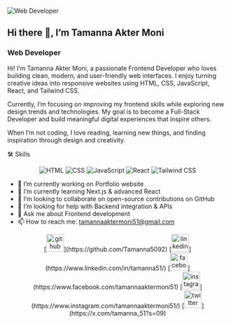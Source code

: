 ![Web Developer](https://media.licdn.com/dms/image/v2/D5616AQEWWMcW7UkHTA/profile-displaybackgroundimage-shrink_350_1400/B56Zk9BpjwKUAc-/0/1757665469067?e=1762387200&v=beta&t=RxO4UmBtHFbR15nwPMdzjhZecdcBSMn3OCFgZRo--LI)

## Hi there 👋,  I’m Tamanna Akter Moni
### Web Developer

Hi! I’m Tamanna Akter Moni, a passionate Frontend Developer who loves building clean, modern, and user-friendly web interfaces. I enjoy turning creative ideas into responsive websites using HTML, CSS, JavaScript, React, and Tailwind CSS.

Currently, I’m focusing on improving my frontend skills while exploring new design trends and technologies. My goal is to become a Full-Stack Developer and build meaningful digital experiences that inspire others.

When I’m not coding, I love reading, learning new things, and finding inspiration through design and creativity.

🛠️ Skills
<p align="center"> <img src="https://img.shields.io/badge/HTML-E34F26?style=for-the-badge&logo=html5&logoColor=white" alt="HTML"/> <img src="https://img.shields.io/badge/CSS-1572B6?style=for-the-badge&logo=css3&logoColor=white" alt="CSS"/> <img src="https://img.shields.io/badge/JavaScript-F7DF1E?style=for-the-badge&logo=javascript&logoColor=black" alt="JavaScript"/> <img src="https://img.shields.io/badge/React-61DAFB?style=for-the-badge&logo=react&logoColor=black" alt="React"/> <img src="https://img.shields.io/badge/Tailwind_CSS-38B2AC?style=for-the-badge&logo=tailwind-css&logoColor=white" alt="Tailwind CSS"/> </p>

- 🔭 I’m currently working on Portfolio website 
- 🌱 I’m currently learning Next.js & advanced React 
- 👯 I’m looking to collaborate on open-source contributions on GitHub 
- 🤔 I’m looking for help with Backend integration & APIs 
- 💬 Ask me about Frontend development 
- 📫 How to reach me: tamannaaktermoni51@gmail.com 


<p align="center">
  [<img src="https://cdn-icons-png.flaticon.com/512/25/25231.png" alt="github" height="40"/>](https://github.com/Tamanna5092)
  [<img src="https://cdn-icons-png.flaticon.com/512/174/174857.png" alt="linkedin" height="40"/>](https://www.linkedin.com/in/tamanna51/)
  [<img src="https://cdn-icons-png.flaticon.com/512/733/733547.png" alt="facebook" height="40"/>](https://www.facebook.com/tamannaaktermoni51)
  [<img src="https://cdn-icons-png.flaticon.com/512/2111/2111463.png" alt="instagram" height="40"/>](https://www.instagram.com/tamannaaktermoni51/)
  [<img src="https://cdn-icons-png.flaticon.com/512/733/733579.png" alt="twitter" height="40"/>](https://x.com/tamanna_51?s=09)
</p>


